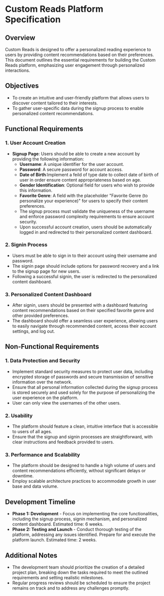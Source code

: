 <!-- @format -->

# Custom Reads Platform Specification

## Overview

Custom Reads is designed to offer a personalized reading experience to users by providing content recommendations based on their preferences. This document outlines the essential requirements for building the Custom Reads platform, emphasizing user engagement through personalized interactions.

## Objectives

- To create an intuitive and user-friendly platform that allows users to discover content tailored to their interests.
- To gather user-specific data during the signup process to enable personalized content recommendations.

## Functional Requirements

### 1. User Account Creation

- **Signup Page**: Users should be able to create a new account by providing the following information:
  - **Username**: A unique identifier for the user account.
  - **Password**: A secure password for account access.
  - **Date of Birth**:Implement a feild of type date to collect date of birth of user in order ensure content appropriateness based on age.
  - **Gender Identification**: Optional field for users who wish to provide this information.
  - **Favorite Genre**: A field with the placeholder "Favorite Genre (to personalize your experience)" for users to specify their content preferences.
  - The signup process must validate the uniqueness of the username and enforce password complexity requirements to ensure account security.
  - Upon successful account creation, users should be automatically logged in and redirected to their personalized content dashboard.

### 2. Signin Process

- Users must be able to sign in to their account using their username and password.
- The signin page should include options for password recovery and a link to the signup page for new users.
- Following a successful signin, the user is redirected to the personalized content dashboard.

### 3. Personalized Content Dashboard

- After signin, users should be presented with a dashboard featuring content recommendations based on their specified favorite genre and other provided preferences.
- The dashboard should offer a seamless user experience, allowing users to easily navigate through recommended content, access their account settings, and log out.

## Non-Functional Requirements

### 1. Data Protection and Security

- Implement standard security measures to protect user data, including encrypted storage of passwords and secure transmission of sensitive information over the network.
- Ensure that all personal information collected during the signup process is stored securely and used solely for the purpose of personalizing the user experience on the platform.
- User can only view the usernames of the other users.

### 2. Usability

- The platform should feature a clean, intuitive interface that is accessible to users of all ages.
- Ensure that the signup and signin processes are straightforward, with clear instructions and feedback provided to users.

### 3. Performance and Scalability

- The platform should be designed to handle a high volume of users and content recommendations efficiently, without significant delays or downtime.
- Employ scalable architecture practices to accommodate growth in user base and data volume.

## Development Timeline

- **Phase 1: Development** - Focus on implementing the core functionalities, including the signup process, signin mechanism, and personalized content dashboard. Estimated time: 6 weeks.
- **Phase 2: Testing and Launch** - Conduct thorough testing of the platform, addressing any issues identified. Prepare for and execute the platform launch. Estimated time: 2 weeks.

## Additional Notes

- The development team should prioritize the creation of a detailed project plan, breaking down the tasks required to meet the outlined requirements and setting realistic milestones.
- Regular progress reviews should be scheduled to ensure the project remains on track and to address any challenges promptly.
